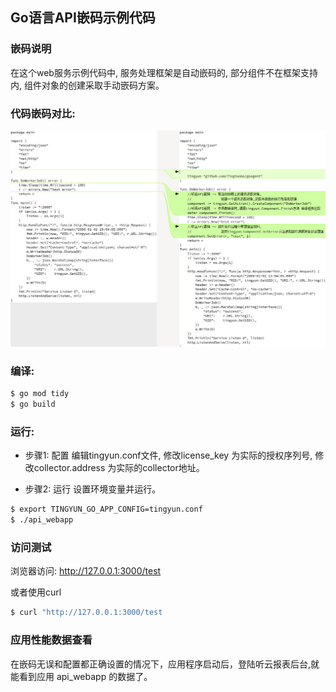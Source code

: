 ## Go语言API嵌码示例代码
### 嵌码说明
  在这个web服务示例代码中, 服务处理框架是自动嵌码的, 部分组件不在框架支持内, 组件对象的创建采取手动嵌码方案。
### 代码嵌码对比:

![avatar](https://github.com/TingYunGo/goagent_examples/raw/main/api_webapp/api_webapp.jpg)
### 编译:
```bash
$ go mod tidy
$ go build
```
### 运行:
* 步骤1: 配置
  编辑tingyun.conf文件, 修改license_key 为实际的授权序列号, 修改collector.address 为实际的collector地址。

* 步骤2: 运行
  设置环境变量并运行。
```bash
$ export TINGYUN_GO_APP_CONFIG=tingyun.conf
$ ./api_webapp
```

### 访问测试
  浏览器访问: http://127.0.0.1:3000/test
  
  或者使用curl
```bash
$ curl "http://127.0.0.1:3000/test
```

### 应用性能数据查看
  在嵌码无误和配置都正确设置的情况下，应用程序启动后，登陆听云报表后台,就能看到应用 api_webapp 的数据了。

